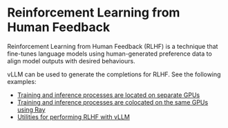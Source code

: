 # Reinforcement Learning from Human Feedback

Reinforcement Learning from Human Feedback (RLHF) is a technique that fine-tunes language models using human-generated preference data to align model outputs with desired behaviours.

vLLM can be used to generate the completions for RLHF. See the following examples:

- [Training and inference processes are located on separate GPUs](https://docs.vllm.ai/en/latest/getting_started/examples/rlhf.html)
- [Training and inference processes are colocated on the same GPUs using Ray](https://docs.vllm.ai/en/latest/getting_started/examples/rlhf_colocate.html)
- [Utilities for performing RLHF with vLLM](https://docs.vllm.ai/en/latest/getting_started/examples/rlhf_utils.html)
